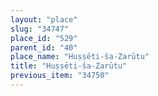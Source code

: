 ```yaml
---
layout: "place"
slug: "34747"
place_id: "529"
parent_id: "40"
place_name: "Huṣṣēti-ša-Zarūtu"
title: "Huṣṣēti-ša-Zarūtu"
previous_item: "34750"
---
```

